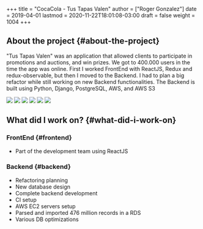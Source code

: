 +++
title = "CocaCola - Tus Tapas Valen"
author = ["Roger Gonzalez"]
date = 2019-04-01
lastmod = 2020-11-22T18:01:08-03:00
draft = false
weight = 1004
+++

## About the project {#about-the-project}

"Tus Tapas Valen" was an application that allowed clients to participate in
promotions and auctions, and win prizes. We got to 400.000 users in the time the
app was online. First I worked FrontEnd with ReactJS, Redux and
redux-observable, but then I moved to the Backend. I had to plan a big
refactor while still working on new Backend functionalities. The Backend is
built using Python, Django, PostgreSQL, AWS, and AWS S3

![](/cocacola-01.jpg)
![](/cocacola-02.jpg)
![](/cocacola-03.jpg)
![](/cocacola-04.jpg)
![](/cocacola-05.jpg)
![](/cocacola-06.jpg)


## What did I work on? {#what-did-i-work-on}


### FrontEnd {#frontend}

-   Part of the development team using ReactJS


### Backend {#backend}

-   Refactoring planning
-   New database design
-   Complete backend development
-   CI setup
-   AWS EC2 servers setup
-   Parsed and imported 476 million records in a RDS
-   Various DB optimizations
